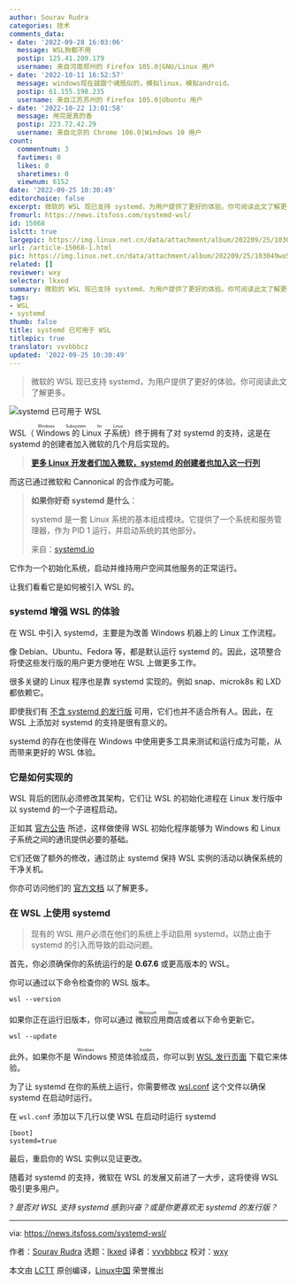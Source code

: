 ```yaml
---
author: Sourav Rudra
categories: 技术
comments_data:
- date: '2022-09-28 16:03:06'
  message: WSL狗都不用
  postip: 125.41.209.179
  username: 来自河南郑州的 Firefox 105.0|GNU/Linux 用户
- date: '2022-10-11 16:52:57'
  message: windows现在就跟个魂瓶似的，模拟linux，模拟android。
  postip: 61.155.198.235
  username: 来自江苏苏州的 Firefox 105.0|Ubuntu 用户
- date: '2022-10-22 13:01:58'
  message: 用完是真的香
  postip: 223.72.42.29
  username: 来自北京的 Chrome 106.0|Windows 10 用户
count:
  commentnum: 3
  favtimes: 0
  likes: 0
  sharetimes: 0
  viewnum: 6152
date: '2022-09-25 10:30:49'
editorchoice: false
excerpt: 微软的 WSL 现已支持 systemd，为用户提供了更好的体验。你可阅读此文了解更多。
fromurl: https://news.itsfoss.com/systemd-wsl/
id: 15068
islctt: true
largepic: https://img.linux.net.cn/data/attachment/album/202209/25/103049wo515nibzxy1b411.png
url: /article-15068-1.html
pic: https://img.linux.net.cn/data/attachment/album/202209/25/103049wo515nibzxy1b411.png.thumb.jpg
related: []
reviewer: wxy
selector: lkxed
summary: 微软的 WSL 现已支持 systemd，为用户提供了更好的体验。你可阅读此文了解更多。
tags:
- WSL
- systemd
thumb: false
title: systemd 已可用于 WSL
titlepic: true
translator: vvvbbbcz
updated: '2022-09-25 10:30:49'
---
```



> 
> 微软的 WSL 现已支持 systemd，为用户提供了更好的体验。你可阅读此文了解更多。
> 
> 
> 


![systemd 已可用于 WSL](/data/attachment/album/202209/25/103049wo515nibzxy1b411.png)


WSL（<ruby> Windows 的 Linux 子系统 <rt>  Windows Subsystem for Linux </rt></ruby>）终于拥有了对 systemd 的支持，这是在 systemd 的创建者加入微软的几个月后实现的。



> 
> **[更多 Linux 开发者们加入微软，systemd 的创建者也加入这一行列](https://news.itsfoss.com/systemd-creator-microsoft/)**
> 
> 
> 


而这已通过微软和 Cannonical 的合作成为可能。



> 
> **如果你好奇 systemd 是什么**：
> 
> 
> systemd 是一套 Linux 系统的基本组成模块。它提供了一个系统和服务管理器，作为 PID 1 运行，并启动系统的其他部分。
> 
> 
> 来自：[systemd.io](http://systemd.io)
> 
> 
> 


它作为一个初始化系统，启动并维持用户空间其他服务的正常运行。


让我们看看它是如何被引入 WSL 的。


### systemd 增强 WSL 的体验






在 WSL 中引入 systemd，主要是为改善 Windows 机器上的 Linux 工作流程。


像 Debian、Ubuntu、Fedora 等，都是默认运行 systemd 的。因此，这项整合将使这些发行版的用户更方便地在 WSL 上做更多工作。


很多关键的 Linux 程序也是靠 systemd 实现的。例如 snap、microk8s 和 LXD 都依赖它。


即使我们有 [不含 systemd 的发行版](https://itsfoss.com/systemd-free-distros/) 可用，它们也并不适合所有人。因此，在 WSL 上添加对 systemd 的支持是很有意义的。


systemd 的存在也使得在 Windows 中使用更多工具来测试和运行成为可能，从而带来更好的 WSL 体验。


### 它是如何实现的


WSL 背后的团队必须修改其架构，它们让 WSL 的初始化进程在 Linux 发行版中以 systemd 的一个子进程启动。


正如其 [官方公告](https://devblogs.microsoft.com/commandline/systemd-support-is-now-available-in-wsl/) 所述，这样做使得 WSL 初始化程序能够为 Windows 和 Linux 子系统之间的通讯提供必要的基础。


它们还做了额外的修改，通过防止 systemd 保持 WSL 实例的活动以确保系统的干净关机。


你亦可访问他们的 [官方文档](https://learn.microsoft.com/en-in/windows/wsl/) 以了解更多。


### 在 WSL 上使用 systemd



> 
> 现有的 WSL 用户必须在他们的系统上手动启用 systemd，以防止由于 systemd 的引入而导致的启动问题。
> 
> 
> 


首先，你必须确保你的系统运行的是 **0.67.6** 或更高版本的 WSL。


你可以通过以下命令检查你的 WSL 版本。



```
wsl --version

```

如果你正在运行旧版本，你可以通过 <ruby> 微软应用商店 <rt>  Microsoft Store </rt></ruby> 或者以下命令更新它。



```
wsl --update

```

此外，如果你不是 <ruby> Windows 预览体验成员 <rt>  Windows Insider </rt></ruby>，你可以到 [WSL 发行页面](https://github.com/microsoft/WSL/releases) 下载它来体验。


为了让 systemd 在你的系统上运行，你需要修改 [wsl.conf](https://learn.microsoft.com/en-in/windows/wsl/wsl-config#wslconf) 这个文件以确保 systemd 在启动时运行。


在 `wsl.conf` 添加以下几行以使 WSL 在启动时运行 systemd



```
[boot]
systemd=true

```

最后，重启你的 WSL 实例以见证更改。


随着对 systemd 的支持，微软在 WSL 的发展又前进了一大步，这将使得 WSL 吸引更多用户。


*? 是否对 WSL 支持 systemd 感到兴奋？或是你更喜欢无 systemd 的发行版？*




---


via: <https://news.itsfoss.com/systemd-wsl/>


作者：[Sourav Rudra](https://news.itsfoss.com/author/sourav/) 选题：[lkxed](https://github.com/lkxed) 译者：[vvvbbbcz](https://github.com/vvvbbbcz) 校对：[wxy](https://github.com/wxy)


本文由 [LCTT](https://github.com/LCTT/TranslateProject) 原创编译，[Linux中国](https://linux.cn/) 荣誉推出